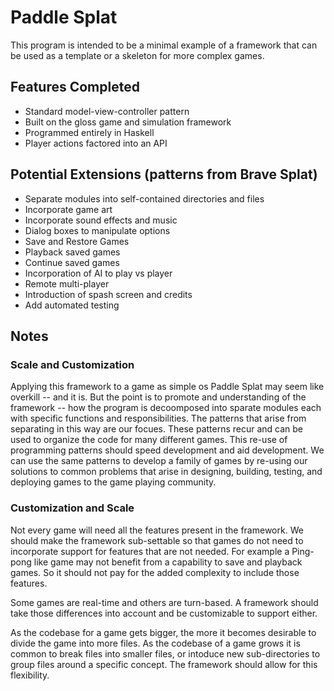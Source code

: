 # Paddle Splat
This program is intended to be
a minimal example of a framework that can be used as a template
or a skeleton for more complex games.

## Features Completed
* Standard model-view-controller pattern
* Built on the gloss game and simulation framework
* Programmed entirely in Haskell
* Player actions factored into an API

## Potential Extensions (patterns from Brave Splat)
* Separate modules into self-contained directories and files
* Incorporate game art
* Incorporate sound effects and music 
* Dialog boxes to manipulate options
* Save and Restore Games
* Playback saved games
* Continue saved games 
* Incorporation of AI to play vs player
* Remote multi-player
* Introduction of spash screen and credits
* Add automated testing

## Notes
### Scale and Customization
Applying this framework to a game as simple os Paddle Splat
may seem like overkill -- and it is.  But the point is to
promote and understanding of the framework -- how the program
is decoomposed into sparate modules each with specific functions
and responsibilities.  The patterns that arise from separating
in this way are our focues.  These patterns recur and can be
used to organize the code for many different games.  This
re-use of programming patterns should speed development and
aid development.  We can use the same patterns to develop
a family of games by re-using our solutions to common problems
that arise in designing, building, testing, and deploying games
to the game playing community.

### Customization and Scale
Not every game will need all the features present in the framework.
We should make the framework sub-settable so that games do not need
to incorporate support for features that are not needed.  For example
a Ping-pong like game may not benefit from a capability to save and
playback games.  So it should not pay for the added complexity to
include those features.

Some games are real-time and others are turn-based.  A framework
should take those differences into account and be customizable to
support either.

As the codebase for a game gets bigger, the more it becomes desirable
to divide the game into more files.  As the codebase of a game grows
it is common to break files into smaller files, or intoduce new 
sub-directories to group files around a specific concept.
The framework should allow for this flexibility.
